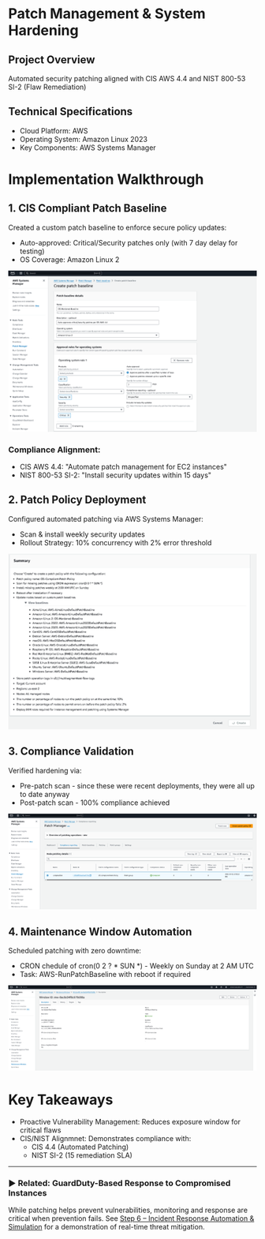# Patch Management & System Hardening

## Project Overview
Automated security patching aligned with CIS AWS 4.4 and NIST 800-53 SI-2 (Flaw Remediation)

## Technical Specifications
- Cloud Platform: AWS
- Operating System: Amazon Linux 2023
- Key Components: AWS Systems Manager

# Implementation Walkthrough

## 1. CIS Compliant Patch Baseline
Created a custom patch baseline to enforce secure policy updates:
- Auto-approved: Critical/Security patches only (with 7 day delay for testing)
- OS Coverage: Amazon Linux 2

![](https://github.com/ChadVanHalen/Tech-Portfolio/blob/main/projects/AWS%20VPC%20Hardening%20NIST%20CIS%20Compliance/images/Step%205/1%20Create%20a%20patch%20baseline%20following%20CIS%20AWS%204.4.png)

### Compliance Alignment:
- CIS AWS 4.4: "Automate patch management for EC2 instances"
- NIST 800-53 SI-2: "Install security updates within 15 days"

## 2. Patch Policy Deployment
Configured automated patching via AWS Systems Manager:
- Scan & install weekly security updates
- Rollout Strategy: 10% concurrency with 2% error threshold

![](https://github.com/ChadVanHalen/Tech-Portfolio/blob/main/projects/AWS%20VPC%20Hardening%20NIST%20CIS%20Compliance/images/Step%205/2%20Create%20a%20patch%20manager%20config%20using%20my%20new%20baseline%20for%20Amazon%20Linux%202.png)

## 3. Compliance Validation
Verified hardening via:
- Pre-patch scan - since these were recent deployments, they were all up to date anyway
- Post-patch scan - 100% compliance achieved

![](https://github.com/ChadVanHalen/Tech-Portfolio/blob/main/projects/AWS%20VPC%20Hardening%20NIST%20CIS%20Compliance/images/Step%205/3%20Confirm%20my%20JumpBox%20node%20is%20showing%20as%20compliant%20to%20the%20hardened%20baseline.png)

## 4. Maintenance Window Automation
Scheduled patching with zero downtime:
- CRON chedule of cron(0 2 ? * SUN *) - Weekly on Sunday at 2 AM UTC 
- Task: AWS-RunPatchBaseline with reboot if required

![](https://github.com/ChadVanHalen/Tech-Portfolio/blob/main/projects/AWS%20VPC%20Hardening%20NIST%20CIS%20Compliance/images/Step%205/4%20I%20create%20a%20Maintenance%20Window%20that%20will%20run%20the%20AutoPatchBaseline%20task%20every%20Sunday%20at%202%20am.png)

# Key Takeaways
- Proactive Vulnerability Management: Reduces exposure window for critical flaws
- CIS/NIST Alignmnet: Demonstrates compliance with:
  - CIS 4.4 (Automated Patching)
  - NIST SI-2 (15 remediation SLA)

---

### ▶️ Related: GuardDuty-Based Response to Compromised Instances

While patching helps prevent vulnerabilities, monitoring and response are critical when prevention fails. See [Step 6 – Incident Response Automation & Simulation](https://github.com/ChadVanHalen/Tech-Portfolio/blob/main/projects/AWS%20VPC%20Hardening%20NIST%20CIS%20Compliance/steps/6%20Simulated%20Detection%20Response/README.md) for a demonstration of real-time threat mitigation.
